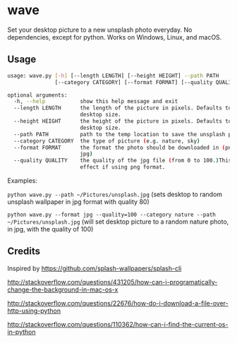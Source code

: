 # wave
Set your desktop picture to a new unsplash photo everyday. No dependencies, except for python. Works on Windows, Linux, and macOS.

## Usage

```bash
usage: wave.py [-h] [--length LENGTH] [--height HEIGHT] --path PATH
               [--category CATEGORY] [--format FORMAT] [--quality QUALITY]

optional arguments:
  -h, --help           show this help message and exit
  --length LENGTH      the length of the picture in pixels. Defaults to
                       desktop size.
  --height HEIGHT      the height of the picture in pixels. Defaults to
                       desktop size.
  --path PATH          path to the temp location to save the unsplash photo
  --category CATEGORY  the type of picture (e.g. nature, sky)
  --format FORMAT      the format the photo should be downloaded in (png or
                       jpg)
  --quality QUALITY    the quality of the jpg file (from 0 to 100.)This has no
                       effect if using png format.
```

Examples:

`python wave.py --path ~/Pictures/unsplash.jpg` (sets desktop to random unsplash wallpaper in jpg format with quality 80)

`python wave.py --format jpg --quality=100 --category nature --path ~/Pictures/unsplash.jpg` (will set desktop picture to a random nature photo, in jpg, with the quality of 100)


## Credits
Inspired by https://github.com/splash-wallpapers/splash-cli

http://stackoverflow.com/questions/431205/how-can-i-programatically-change-the-background-in-mac-os-x

http://stackoverflow.com/questions/22676/how-do-i-download-a-file-over-http-using-python

http://stackoverflow.com/questions/110362/how-can-i-find-the-current-os-in-python
